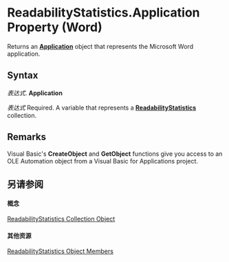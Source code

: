 
# ReadabilityStatistics.Application Property (Word)

Returns an  **[Application](d1cf6f8f-4e88-bf01-93b4-90a83f79cb44.md)** object that represents the Microsoft Word application.


## Syntax

 _表达式_. **Application**

 _表达式_ Required. A variable that represents a **[ReadabilityStatistics](eabef73c-f837-435a-cfec-b76082cc0f7e.md)** collection.


## Remarks

Visual Basic's  **CreateObject** and **GetObject** functions give you access to an OLE Automation object from a Visual Basic for Applications project.


## 另请参阅


#### 概念


[ReadabilityStatistics Collection Object](eabef73c-f837-435a-cfec-b76082cc0f7e.md)
#### 其他资源


[ReadabilityStatistics Object Members](http://msdn.microsoft.com/library/4e7dde67-0de5-89fc-3061-ab67bb2f03ec%28Office.15%29.aspx)